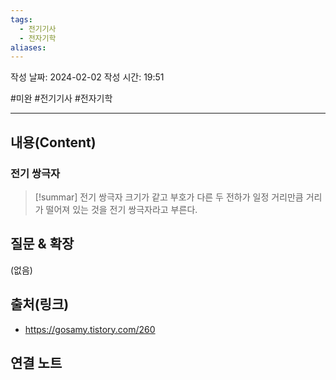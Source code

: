 ```yaml
---
tags:
  - 전기기사
  - 전자기학
aliases:
---
```

작성 날짜: 2024-02-02
작성 시간: 19:51

#미완 #전기기사 #전자기학

----
## 내용(Content)

### 전기 쌍극자

>[!summar] 전기 쌍극자
>크기가 같고 부호가 다른 두 전하가 일정 거리만큼 거리가 떨어져 있는 것을 전기 쌍극자라고 부른다.




## 질문 & 확장

(없음)

## 출처(링크)
- https://gosamy.tistory.com/260

## 연결 노트










